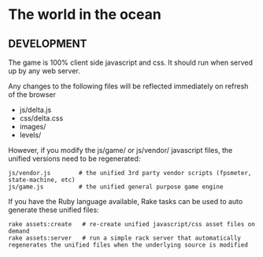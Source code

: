 # The world in the ocean

## DEVELOPMENT

The game is 100% client side javascript and css. It should run when served up by any web server.

Any changes to the following files will be reflected immediately on refresh of the browser

  - js/delta.js
  - css/delta.css
  - images/
  - levels/

However, if you modify the js/game/ or js/vendor/ javascript files, the unified versions need to be regenerated:

    js/vendor.js        # the unified 3rd party vendor scripts (fpsmeter, state-machine, etc)
    js/game.js          # the unified general purpose game engine

If you have the Ruby language available, Rake tasks can be used to auto generate these unified files:

    rake assets:create   # re-create unified javascript/css asset files on demand
    rake assets:server   # run a simple rack server that automatically regenerates the unified files when the underlying source is modified


